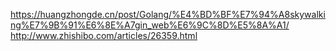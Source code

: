 https://huangzhongde.cn/post/Golang/%E4%BD%BF%E7%94%A8skywalking%E7%9B%91%E6%8E%A7gin_web%E6%9C%8D%E5%8A%A1/
http://www.zhishibo.com/articles/26359.html
